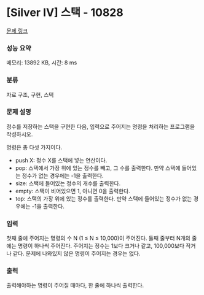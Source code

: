 # [Silver IV] 스택 - 10828 

[문제 링크](https://www.acmicpc.net/problem/10828) 

### 성능 요약

메모리: 13892 KB, 시간: 8 ms

### 분류

자료 구조, 구현, 스택

### 문제 설명

<p>정수를 저장하는 스택을 구현한 다음, 입력으로 주어지는 명령을 처리하는 프로그램을 작성하시오.</p>

<p>명령은 총 다섯 가지이다.</p>

<ul>
	<li>push X: 정수 X를 스택에 넣는 연산이다.</li>
	<li>pop: 스택에서 가장 위에 있는 정수를 빼고, 그 수를 출력한다. 만약 스택에 들어있는 정수가 없는 경우에는 -1을 출력한다.</li>
	<li>size: 스택에 들어있는 정수의 개수를 출력한다.</li>
	<li>empty: 스택이 비어있으면 1, 아니면 0을 출력한다.</li>
	<li>top: 스택의 가장 위에 있는 정수를 출력한다. 만약 스택에 들어있는 정수가 없는 경우에는 -1을 출력한다.</li>
</ul>

### 입력 

 <p>첫째 줄에 주어지는 명령의 수 N (1 ≤ N ≤ 10,000)이 주어진다. 둘째 줄부터 N개의 줄에는 명령이 하나씩 주어진다. 주어지는 정수는 1보다 크거나 같고, 100,000보다 작거나 같다. 문제에 나와있지 않은 명령이 주어지는 경우는 없다.</p>

### 출력 

 <p>출력해야하는 명령이 주어질 때마다, 한 줄에 하나씩 출력한다.</p>

